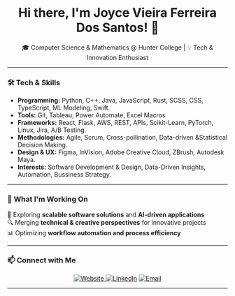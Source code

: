 <h1 align="center">Hi there, I'm Joyce Vieira Ferreira Dos Santos! 👋</h1>

<p align="center">
🎓 Computer Science & Mathematics @ Hunter College | 💡 Tech & Innovation Enthusiast
</p>

---

### 🛠️ **Tech & Skills**
- **Programming:** Python, C++, Java, JavaScript, Rust, SCSS, CSS, TypeScript, ML Modeling, Swift.  
- **Tools:** Git, Tableau, Power Automate, Excel Macros  
- **Frameworks:** React, Flask, AWS, REST, APIs, Scikit-Learn, PyTorch, Linux, Jira, A/B Testing.
- **Methodologies:** Agile, Scrum, Cross-pollination, Data-driven &Statistical Decision Making.
- **Design & UX:** Figma, InVision, Adobe Creative Cloud, ZBrush, Autodesk Maya.
- **Interests:** Software Development & Design, Data-Driven Insights, Automation, Bussiness Strategy.  

---

### 🌱 **What I'm Working On**
🚀 Exploring **scalable software solutions** and **AI-driven applications**  
🔍 Merging **technical & creative perspectives** for innovative projects  
📊 Optimizing **workflow automation and process efficiency**  

---

### 📫 **Connect with Me**
<p align="center">
  <a href="https://joycevfs.onrender.com/#">
  <img src="https://img.shields.io/badge/Website-joycevfs.onrender.com-0A66C2?logo=internet-explorer&logoColor=white" alt="Website" />
</a>
  <a href="https://www.linkedin.com/in/joycevieira"><img src="https://img.shields.io/badge/LinkedIn-blue?logo=linkedin&logoColor=white" alt="LinkedIn" /></a>
  <a href="mailto:your.email@example.com"><img src="https://img.shields.io/badge/Email-D14836?logo=gmail&logoColor=white" alt="Email" /></a>
</p>

---

